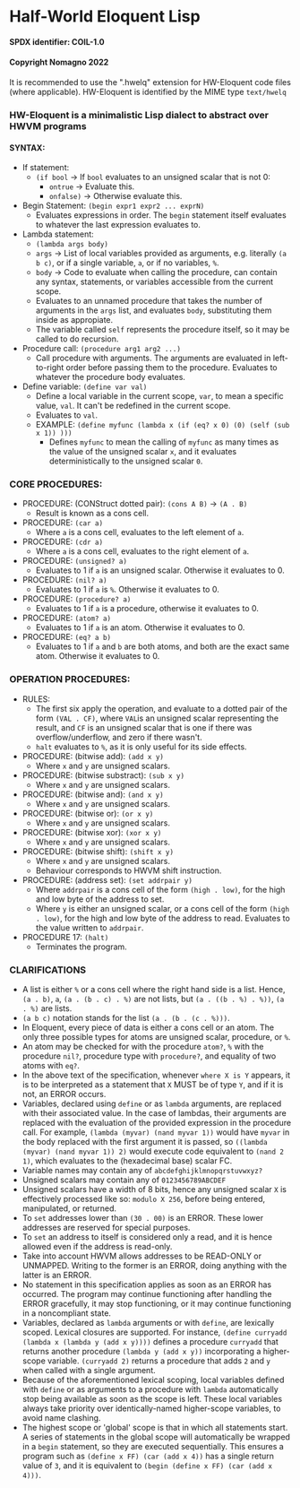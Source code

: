 # Half-World Eloquent Lisp
#### SPDX identifier: COIL-1.0
#### Copyright Nomagno 2022

It is recommended to use the ".hwelq" extension for HW-Eloquent code files (where applicable).
HW-Eloquent is identified by the MIME type `text/hwelq`

### HW-Eloquent is a minimalistic Lisp dialect to abstract over HWVM programs

#### SYNTAX:
- If statement:
  * `(if bool` -> If `bool` evaluates to an unsigned scalar that is not 0:
    * `ontrue` -> Evaluate this.
    * `onfalse)` -> Otherwise evaluate this.
- Begin Statement: `(begin expr1 expr2 ... exprN)`
  * Evaluates expressions in order. The `begin` statement itself evaluates to whatever the last expression evaluates to.
- Lambda statement:
  * `(lambda args body)`
  * `args` -> List of local variables provided as arguments, e.g. literally `(a b c)`, or if a single variable, `a`, or if no variables, `%`.
  * `body` -> Code to evaluate when calling the procedure, can contain any syntax, statements, or variables accessible from the current scope.
  * Evaluates to an unnamed procedure that takes the number of arguments in the `args` list, and evaluates `body`, substituting them inside as appropiate.
  * The variable called `self` represents the procedure itself, so it may be called to do recursion.
- Procedure call: `(procedure arg1 arg2 ...)`
  * Call procedure with arguments. The arguments are evaluated in left-to-right order before passing them to the procedure. Evaluates to whatever the procedure body evaluates.
- Define variable: `(define var val)`
  * Define a local variable in the current scope, `var`, to mean a specific value, `val`. It can't be redefined in the current scope.
  * Evaluates to `val`.
  * EXAMPLE: `(define myfunc (lambda x (if (eq? x 0) (0) (self (sub x 1)) )))`
    * Defines `myfunc` to mean the calling of `myfunc` as many times as the value of the unsigned scalar `x`, and it evaluates deterministically to the unsigned scalar `0`.

### CORE PROCEDURES:

- PROCEDURE: (CONStruct dotted pair): `(cons A B)` -> `(A . B)`
  * Result is known as a cons cell.
- PROCEDURE: `(car a)`
  * Where `a` is a cons cell, evaluates to the left element of `a`.
- PROCEDURE: `(cdr a)`
  * Where `a` is a cons cell, evaluates to the right element of `a`.
- PROCEDURE: `(unsigned? a)`
  * Evaluates to 1 if `a` is an unsigned scalar. Otherwise it evaluates to 0.
- PROCEDURE: `(nil? a)`
  * Evaluates to 1 if `a` is `%`. Otherwise it evaluates to 0.
- PROCEDURE: `(procedure? a)`
  * Evaluates to 1 if `a` is a procedure, otherwise it evaluates to 0.
- PROCEDURE: `(atom? a)`
  * Evaluates to 1 if `a` is an atom. Otherwise it evaluates to 0.
- PROCEDURE: `(eq? a b)`
  * Evaluates to 1 if `a` and `b` are both atoms, and both are the exact same atom. Otherwise it evaluates to 0.

### OPERATION PROCEDURES:
- RULES:
  * The first six apply the operation, and evaluate to a dotted pair of the form `(VAL . CF)`, where `VAL`is an unsigned scalar representing the result, and `CF` is an unsigned scalar that is one if there was overflow/underflow, and zero if there wasn't.
  * `halt` evaluates to `%`, as it is only useful for its side effects.
- PROCEDURE: (bitwise add): `(add x y)`
  * Where `x` and `y` are unsigned scalars.
- PROCEDURE: (bitwise substract): `(sub x y)`
  * Where `x` and `y` are unsigned scalars.
- PROCEDURE: (bitwise and): `(and x y)`
  * Where `x` and `y` are unsigned scalars.
- PROCEDURE: (bitwise or): `(or x y)`
  * Where `x` and `y` are unsigned scalars.
- PROCEDURE: (bitwise xor): `(xor x y)`
  * Where `x` and `y` are unsigned scalars.
- PROCEDURE: (bitwise shift): `(shift x y)`
  * Where `x` and `y` are unsigned scalars.
  * Behaviour corresponds to HWVM shift instruction.
- PROCEDURE: (address set): `(set addrpair y)`
  * Where `addrpair` is a cons cell of the form `(high . low)`, for the high and low byte
    of the address to set.
  * Where `y` is either an unsigned scalar, or a cons cell of the form `(high . low)`,
    for the high and low byte of the address to read. Evaluates to the value written to `addrpair`.
- PROCEDURE 17: `(halt)`
  * Terminates the program.

### CLARIFICATIONS
- A list is either `%` or a cons cell where the right hand side is a list.
  Hence, `(a . b)`, `a`, `(a . (b . c) . %)` are not lists, but `(a . ((b . %) . %))`, `(a . %)` are lists.
- `(a b c)` notation stands for the list `(a . (b . (c . %)))`.
- In Eloquent, every piece of data is either a cons cell or an atom. The only three possible types for atoms are unsigned scalar, procedure, or `%`. 
- An atom may be checked for with the procedure `atom?`, `%` with the procedure `nil?`, procedure type with `procedure?`, and equality of two atoms with `eq?`.
- In the above text of the specification, whenever `where X is Y` appears, it is to be interpreted as a statement that `X` MUST be of type `Y`, and if it is not, an ERROR occurs.
- Variables, declared using `define` or as `lambda` arguments, are replaced with their associated value.
  In the case of lambdas, their arguments are replaced with the evaluation of the provided expression in the procedure call.
  For example, `(lambda (myvar) (nand myvar 1))` would have `myvar` in the body replaced with the first argument it is passed,
  so `((lambda (myvar) (nand myvar 1)) 2)` would execute code equivalent to `(nand 2 1)`, which evaluates to the (hexadecimal base) scalar FC.
- Variable names may contain any of `abcdefghijklmnopqrstuvwxyz?`
- Unsigned scalars may contain any of `0123456789ABCDEF`
- Unsigned scalars have a width of 8 bits, hence any unsigned scalar `X` is effectively processed like so: `modulo X 256`, before being entered, manipulated, or returned.
- To `set` addresses lower than `(30 . 00)` is an ERROR. These lower addresses are reserved for special purposes.
- To `set` an address to itself is considered only a read, and it is hence allowed even if the address is read-only.
- Take into account HWVM allows addresses to be READ-ONLY or UNMAPPED. Writing to the former is an ERROR, doing anything with the latter is an ERROR.
- No statement in this specification applies as soon as an ERROR has occurred. The program may continue functioning after handling the ERROR gracefully, it may stop functioning, or it may continue functioning in a noncompliant state. 
- Variables, declared as `lambda` arguments or with `define`, are lexically scoped. Lexical closures are supported.
  For instance, `(define curryadd (lambda x (lambda y (add x y))))` defines a procedure `curryadd` that returns another procedure `(lambda y (add x y))` incorporating a higher-scope variable. `(curryadd 2)` returns a procedure that adds `2` and `y` when called with a single argument.
- Because of the aforementioned lexical scoping, local variables defined with `define` or as arguments to a procedure with `lambda` automatically stop being available as soon as the scope is left.
  These local variables always take priority over identically-named higher-scope variables, to avoid name clashing.
- The highest scope or 'global' scope is that in which all statements start. A series of statements in the global scope will automatically be wrapped in a `begin` statement, so they are executed sequentially.
  This ensures a program such as `(define x FF) (car (add x 4))` has a single return value of `3`, and it is equivalent to `(begin (define x FF) (car (add x 4)))`.
